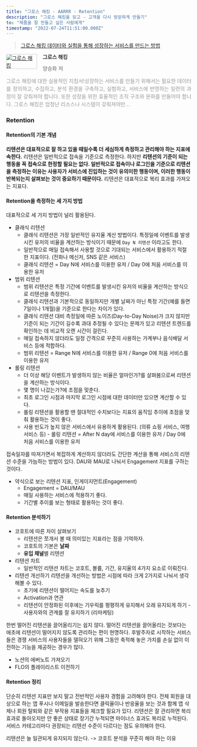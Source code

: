 ```yaml
---
title: "그로스 해킹 - AARRR - Retention"
description: "그로스 해킹을 읽고 - 고객을 다시 방문하게 만들기"
to: "제품을 잘 만들고 싶은 사람에게"
timestamp: "2022-07-24T11:51:00.000Z"
---
```


> [그로스 해킹 데이터와 실험을 통해 성장하는 서비스를 만드는 방법](http://www.yes24.com/Product/Goods/96576416)

<div style="clear: left; text-align: left">
  <div style="float: left; margin: 0 15px 5px 0">
    <a
      href="http://www.yes24.com/Product/Goods/96576416"
      style="display: inline-block; overflow: hidden; border: solid 1px #ccc"
      target="_blank"
      ><img
        style="margin: -1px; vertical-align: top"
        src="//image.yes24.com/goods/96576416/S"
        alt="그로스 해킹"
    /></a>
  </div>
  <div>
    <p
      style="
        line-height: 1.2em;
        color: #333;
        font-size: 14px;
        font-weight: bold;
      "
    >
      그로스 해킹
    </p>
    <p style="margin-top: 5px; line-height: 1.2em; color: #666">
      양승화 저
    </p>
    <p
      style="
        margin-top: 14px;
        line-height: 1.5em;
        text-align: justify;
        color: #999;
      "
    >
      그로스 해킹에 대한 실용적인 지침서!성장하는 서비스를 만들기 위해서는
      필요한 데이터를 정의하고, 수집하고, 분석 환경을 구축하고, 실험하고,
      서비스에 반영하는 일련의 과정이 잘 갖춰져야 합니다. 또한 성장을 위한
      효율적인 조직 구조와 문화를 만들어야 합니다. 그로스 해킹은 엄청난 리소스나
      시스템이 갖춰져야만...
    </p>
  </div>
</div>

### Retention

#### Retention의 기본 개념

**리텐션은 대표적으로 잘 하고 있을 때일수록 더 세심하게 측정하고 관리해야 하는 지표에 속한다.**
리텐션은 일반적으로 접속을 기준으로 측정한다. 하지만 **리텐션의 기준이 되는 행동을 꼭 접속으로 한정할 필요는 없다. 일반적으로 접속이나 로그인을 기준으로 리텐션을 측정하는 이유는 사용자가 서비스에 진입하는 것이 유의미한 행동이며, 이러한 행동이 반복되는지 살펴보는 것이 중요하기 때문이다.**
리텐션은 대표적으로 복리 효과를 가져오는 지표다.

#### Retention을 측정하는 세 가지 방법

대표적으로 세 가지 방법이 널리 활용된다.

- 클래식 리텐션
  - 클래식 리텐션은 가장 일반적인 유지율 계산 방법이다. 특정일에 이벤트를 발생시킨 유저의 비율을 계산하는 방식이기 때문에 `Day N 리텐션` 이라고도 한다.
  - 일반적으로 매일 접속해서 사용할 것으로 기대되는 서비스에서 활용하기 적절한 지표이다. (전화나 메신저, SNS 같은 서비스)
  - 클래식 리텐션 = Day N에 서비스를 이용한 유저 / Day 0에 처음 서비스를 이용한 유저
- 범위 리텐션
  - 범위 리텐션은 특정 기간에 이벤트를 발생시킨 유저의 비율을 계산하는 방식으로 리텐션을 측정한다.
  - 클래식 리텐션과 기본적으로 동일하지만 개별 날짜가 아닌 특정 기간(예를 들면 7일이나 1개월)을 기준으로 한다는 차이가 있다.
  - 클래식 리텐션 대비 측정일에 따른 노이즈(Day-to-Day Noise)가 크지 않지만 기준이 되는 기간이 길수록 과대 추정될 수 있다는 문제가 있고 리텐션 트렌드를 확인하는 데 비교적 오랜 시간이 걸린다.
  - 매일 접속하지 않더라도 일정 간격으로 꾸준히 사용하는 가계부나 음식배달 서비스 등에 적합하다.
  - 범위 리텐션 = Range N에 서비스를 이용한 유저 / Range 0에 처음 서비스를 이용한 유저
- 롤링 리텐션
  - 더 이상 해당 이벤트가 발생하지 않는 비율은 얼마인가?를 살펴봄으로써 리텐션을 계산하는 방식이다.
  - 몇 명이 나갔는가?에 초점을 맞춘다.
  - 최초 로그인 시점과 마지막 로그인 시점에 대한 데이터만 있으면 계산할 수 있다.
  - 롤링 리텐션을 활용할 땐 절대적인 수치보다는 지표의 움직임 추이에 초점을 맞춰 활용하는 것이 좋다.
  - 사용 빈도가 높지 않은 서비스에서 유용하게 활용된다. (의류 쇼핑 서비스, 여행 서비스 등) - 롤링 리텐션 = After N day에 서비스를 이용한 유저 / Day 0에 처음 서비스를 이용한 유저

접속일자를 따져가면서 복잡하게 계산하지 않더라도 간단한 계산을 통해 서비스의 리텐션 수준을 가늠하는 방법이 있다. DAU와 MAU로 나눠서 Engagement 지표를 구하는 것이다.

- 약식으로 보는 리텐션 지표, 인게이지먼트(Engagement)
  - Engagement = DAU/MAU
  - 매일 사용하는 서비스에 적용하기 좋다.
  - 기간별 추이를 보는 형태로 활용하는 것이 좋다.

#### Retention 분석하기

- 코호트에 따른 차이 살펴보기
  - 리텐션은 쪼개서 볼 때 의미있는 지표라는 점을 기억하자.
  - 코호트의 기본은 **날짜**
  - **유입 채널**별 리텐션
- 리텐션 차트
  - 일반적인 리텐션 차트는 코호트, 볼륨, 기간, 유지율의 4가지 요소로 이뤄진다.
- 리텐션 개선하기
  리텐션을 개선하는 방법은 시점에 따라 크게 2가지로 나눠서 생각해볼 수 있다.
  - 초기에 리텐션이 떨어지는 속도를 늦추기
  - Activation과 연관
  - 리텐션이 안정화된 이후에는 기우릭를 평평하게 유지해서 오래 유지되게 하기 - 사용자와의 관계를 잘 유지하기 (리마케팅)

한번 떨어진 리텐션을 끌어올리기는 쉽지 않다. 떨어진 리텐션을 끌어올리는 것보다는 애초에 리텐션이 떨어지지 않도록 관리하는 편이 현명하다.
후발주자로 시작하는 서비스들은 경쟁 서비스의 사용자들을 델혀오기 위해 그동안 축적해 놓은 가치를 손실 없이 이전하는 기능을 제공하는 경우가 많다.

- 노션의 에버노트 가져오기
- FLO의 플레이리스트 이전하기

#### Retention 정리

단순히 리텐션 지표만 보지 말고 전반적인 사용자 경험을 고려해야 한다. 전체 회원을 대상으로 하는 앱 푸시나 이메일을 발송한다면 클릭율이나 반응율을 보는 것과 함께 앱 삭제나 회원 탈퇴와 같은 부작용 지표들을 체크할 필요가 있다.
리텐션은 잘 관리하면 복리 효과로 돌아오지만 안 좋은 상태로 장기간 누적되면 마이너스 효과도 복리로 누적된다.
서비스 카테고리마다 권장되는 리텐션 수준이 다르다는 점도 유의해야 한다.

리텐션은 늘 일관되게 유지되지 않는다. -> 코호트 분석을 꾸준히 해야 하는 이유

